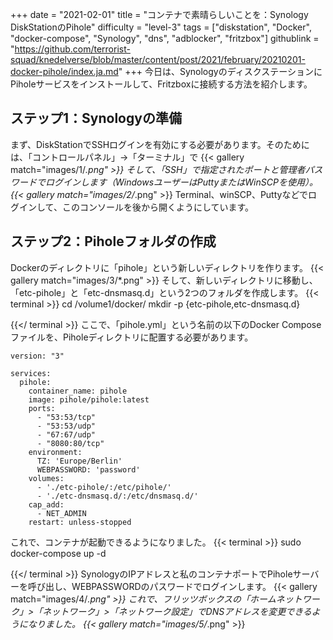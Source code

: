 +++
date = "2021-02-01"
title = "コンテナで素晴らしいことを：Synology DiskStationのPihole"
difficulty = "level-3"
tags = ["diskstation", "Docker", "docker-compose", "Synology", "dns", "adblocker", "fritzbox"]
githublink = "https://github.com/terrorist-squad/knedelverse/blob/master/content/post/2021/february/20210201-docker-pihole/index.ja.md"
+++
今日は、SynologyのディスクステーションにPiholeサービスをインストールして、Fritzboxに接続する方法を紹介します。
## ステップ1：Synologyの準備
まず、DiskStationでSSHログインを有効にする必要があります。そのためには、「コントロールパネル」→「ターミナル」で
{{< gallery match="images/1/*.png" >}}
そして、「SSH」で指定されたポートと管理者パスワードでログインします（WindowsユーザーはPuttyまたはWinSCPを使用）。
{{< gallery match="images/2/*.png" >}}
Terminal、winSCP、Puttyなどでログインして、このコンソールを後から開くようにしています。
## ステップ2：Piholeフォルダの作成
Dockerのディレクトリに「pihole」という新しいディレクトリを作ります。
{{< gallery match="images/3/*.png" >}}
そして、新しいディレクトリに移動し、「etc-pihole」と「etc-dnsmasq.d」という2つのフォルダを作成します。
{{< terminal >}}
cd /volume1/docker/
mkdir -p {etc-pihole,etc-dnsmasq.d}

{{</ terminal >}}
ここで、「pihole.yml」という名前の以下のDocker Composeファイルを、Piholeディレクトリに配置する必要があります。
```
version: "3"

services:
  pihole:
    container_name: pihole
    image: pihole/pihole:latest
    ports:
      - "53:53/tcp"
      - "53:53/udp"
      - "67:67/udp"
      - "8080:80/tcp"
    environment:
      TZ: 'Europe/Berlin'
      WEBPASSWORD: 'password'
    volumes:
      - './etc-pihole/:/etc/pihole/'
      - './etc-dnsmasq.d/:/etc/dnsmasq.d/'
    cap_add:
      - NET_ADMIN
    restart: unless-stopped

```
これで、コンテナが起動できるようになりました。
{{< terminal >}}
sudo docker-compose up -d

{{</ terminal >}}
SynologyのIPアドレスと私のコンテナポートでPiholeサーバーを呼び出し、WEBPASSWORDのパスワードでログインします。
{{< gallery match="images/4/*.png" >}}
これで、フリッツボックスの「ホームネットワーク」>「ネットワーク」>「ネットワーク設定」でDNSアドレスを変更できるようになりました。
{{< gallery match="images/5/*.png" >}}